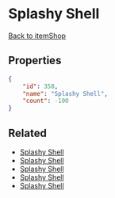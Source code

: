 # Splashy Shell

<no description available>

[Back to itemShop](../item-shops.md)

## Properties

```json
{
    "id": 358,
    "name": "Splashy Shell",
    "count": -100
}
```

## Related

- [Splashy Shell](../items/10235-splashy-shell.md)
- [Splashy Shell](../items/10236-splashy-shell.md)
- [Splashy Shell](../items/10237-splashy-shell.md)
- [Splashy Shell](../items/10238-splashy-shell.md)
- [Splashy Shell](../items/10239-splashy-shell.md)

